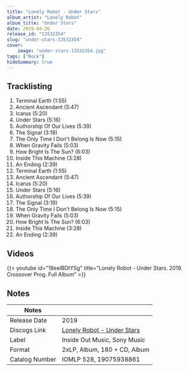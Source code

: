 ```yaml
---
title: "Lonely Robot - Under Stars"
album_artist: "Lonely Robot"
album_title: "Under Stars"
date: 2019-04-26
release_id: "13532354"
slug: "under-stars-13532354"
cover:
    image: "under-stars-13532354.jpg"
tags: ["Rock"]
hideSummary: true
---
```


## Tracklisting
1. Terminal Earth (1:55)
2. Ancient Ascendant (5:47)
3. Icarus (5:20)
4. Under Stars (5:16)
5. Authorship Of Our Lives (5:39)
6. The Signal (3:19)
7. The Only Time I Don't Belong Is Now (5:15)
8. When Gravity Fails (5:03)
9. How Bright Is The Sun? (6:03)
10. Inside This Machine (3:28)
11. An Ending (2:39)
12. Terminal Earth (1:55)
13. Ancient Ascendant (5:47)
14. Icarus (5:20)
15. Under Stars (5:16)
16. Authorship Of Our Lives (5:39)
17. The Signal (3:19)
18. The Only Time I Don't Belong Is Now (5:15)
19. When Gravity Fails (5:03)
20. How Bright Is The Sun? (6:03)
21. Inside This Machine (3:28)
22. An Ending (2:39)

## Videos
{{< youtube id="18eelBDtYSg" title="Lonely Robot - Under Stars. 2019. Crossover Prog. Full Album" >}}

## Notes

| Notes          |             |
| ---------------| ----------- |
| Release Date   | 2019 |
| Discogs Link   | [Lonely Robot - Under Stars](https://www.discogs.com/release/13532354) |
| Label          | Inside Out Music, Sony Music |
| Format         | 2xLP, Album, 180 + CD, Album |
| Catalog Number | IOMLP 528, 19075938861 |

